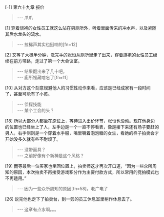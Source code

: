
[-1] 第六十九章 报价
>--- 爪爪<br>

[1] 穿着旗袍的女性员工就这么站在男厕所外，听着里面传来的冲水声，以及紧随其后水龙头的流水。
>--- 拉稀声其实也挺响的[fn=12]<br>

[2] 又等了大概半分钟，洗完手的张恒从厕所里走了出来，穿着旗袍的女性员工继续在前方带路，走过了第一个大会议室。
>--- 结果翻出来了几十吧。<br>
>--- 廁所裡藏啥忘了[fn=11]<br>

[10] 从对方这个刻意规避他人的习惯性动作来看，应该是已经成家有一段时间了，甚至可能有了小孩。
>--- 侦探技能<br>
>--- 某个工会的头？<br>

[18] 所以大部分人都坐在原位上，等待进入出价环节，张恒也没动。现在他身边的位置也已经坐上了人，左手边是一个一直不停看表，像是接下来还有场子要赶的男人，右手侧则是一个穿着水手服，嘴里嚼着泡泡糖的女生，看她的样子拍卖会才开始没多久就有些不耐烦了。
>--- 没带面具？<br>
>--- 之前好像有个新神是这个风格？<br>

[19] 而等最后一位买家也坐回位置上，拍卖师这才再次开口道，“因为一些众所周知的原因，本次拍卖不再接受游戏积分作为主要付款方式，所以常用的竞拍模式也不再适用。”
>--- 因为一些众所周知的原因[fn=58]，老广电了<br>

[26] 说完他也走下了拍卖台，到一旁的员工休息室里稍作休息去了。
>--- 这章有点水啊。。。<br>
